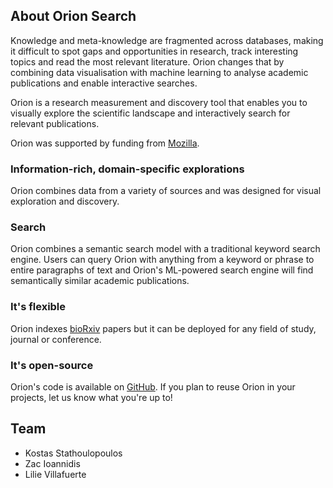 ## About Orion Search

<div className="text-huge">
  Knowledge and meta-knowledge are fragmented across databases, making it
  difficult to spot gaps and opportunities in research, track interesting topics
  and read the most relevant literature. Orion changes that by combining data
  visualisation with machine learning to analyse academic publications and
  enable interactive searches.
</div>

Orion is a research measurement and discovery tool that enables you to visually explore the scientific landscape and interactively search for relevant publications.

Orion was supported by funding from [Mozilla](https://foundation.mozilla.org/en/).

### Information-rich, domain-specific explorations

Orion combines data from a variety of sources and was designed for visual exploration and discovery.

### Search

Orion combines a semantic search model with a traditional keyword search engine. Users can query Orion with anything from a keyword or phrase to entire paragraphs of text and Orion's ML-powered search engine will find semantically similar academic publications.

### It's flexible

Orion indexes [bioRxiv](https://www.biorxiv.org/) papers but it can be deployed for any field of study, journal or conference.

### It's open-source

Orion's code is available on [GitHub](https://github.com/orion-search). If you plan to reuse Orion in your projects, let us know what you're up to!

## Team

- Kostas Stathoulopoulos
- Zac Ioannidis
- Lilie Villafuerte
